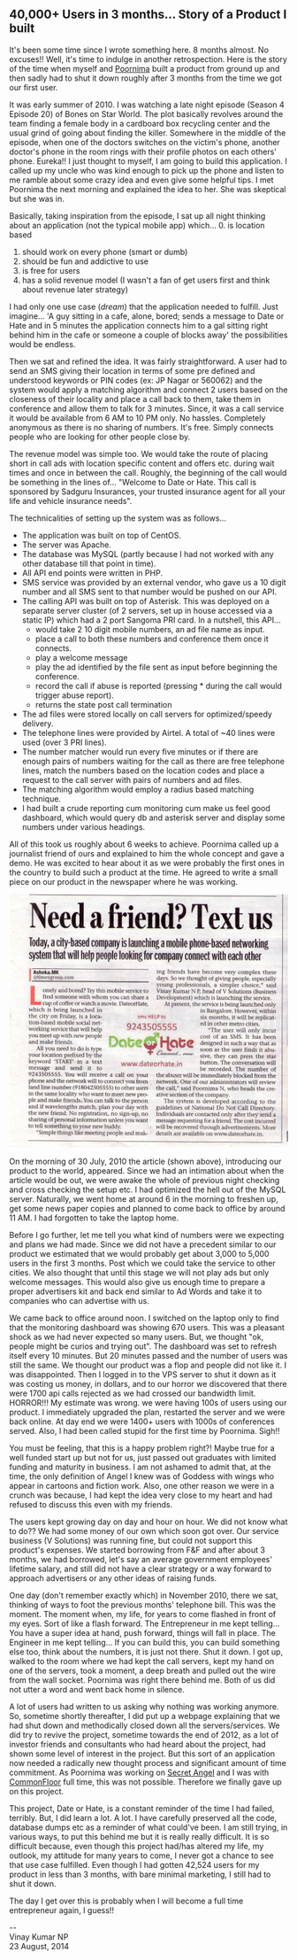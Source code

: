40,000+ Users in 3 months... Story of a Product I built
-------------------------------------------------------

It's been some time since I wrote something here. 8 months almost. No excuses!! Well, it's time to indulge in another retrospection. Here is the story of the time when myself and [Poornima][1] built a product from ground up and then sadly had to shut it down roughly after 3 months from the time we got our first user.

It was early summer of 2010. I was watching a late night episode (Season 4 Episode 20) of Bones on Star World. The plot basically revolves around the team finding a female body in a cardboard box recycling center and the usual grind of going about finding the killer. Somewhere in the middle of the episode, when one of the doctors switches on the victim's phone, another doctor's phone in the room rings with their profile photos on each others' phone. Eureka!! I just thought to myself, I am going to build this application. I called up my uncle who was kind enough to pick up the phone and listen to me ramble about some crazy idea and even give some helpful tips. I met Poornima the next morning and explained the idea to her. She was skeptical but she was in.

Basically, taking inspiration from the episode, I sat up all night thinking about an application (not the typical mobile app) which...
0. is location based
1. should work on every phone (smart or dumb)
2. should be fun and addictive to use
3. is free for users
4. has a solid revenue model (I wasn't a fan of get users first and think about revenue later strategy)

I had only one use case (_dream_) that the application needed to fulfill. Just imagine... 'A guy sitting in a cafe, alone, bored; sends a message to Date or Hate and in 5 minutes the application connects him to a gal sitting right behind him in the cafe or someone a couple of blocks away' the possibilities would be endless.

Then we sat and refined the idea. It was fairly straightforward. A user had to send an SMS giving their location in terms of some pre defined and understood keywords or PIN codes (ex: JP Nagar or 560062) and the system would apply a matching algorithm and connect 2 users based on the closeness of their locality and place a call back to them, take them in conference and allow them to talk for 3 minutes. Since, it was a call service it would be available from 6 AM to 10 PM only. No hassles. Completely anonymous as there is no sharing of numbers. It's free. Simply connects people who are looking for other people close by.

The revenue model was simple too. We would take the route of placing short in call ads with location specific content and offers etc. during wait times and once in between the call. Roughly, the beginning of the call would be something in the lines of... "Welcome to Date or Hate. This call is sponsored by Sadguru Insurances, your trusted insurance agent for all your life and vehicle insurance needs".

The technicalities of setting up the system was as follows...
- The application was built on top of CentOS.
- The server was Apache.
- The database was MySQL (partly because I had not worked with any other database till that point in time).
- All API end points were written in PHP. 
- SMS service was provided by an external vendor, who gave us a 10 digit number and all SMS sent to that number would be pushed on our API.
- The calling API was built on top of Asterisk. This was deployed on a separate server cluster (of 2 servers, set up in house accessed via a static IP) which had a 2 port Sangoma PRI card. In a nutshell, this API... 
    - would take 2 10 digit mobile numbers, an ad file name as input.
    - place a call to both these numbers and conference them once it connects.
    - play a welcome message
    - play the ad identified by the file sent as input before beginning the conference.
    - record the call if abuse is reported (pressing * during the call would trigger abuse report).
    - returns the state post call termination
- The ad files were stored locally on call servers for optimized/speedy delivery.
- The telephone lines were provided by Airtel. A total of ~40 lines were used (over 3 PRI lines).
- The number matcher would run every five minutes or if there are enough pairs of numbers waiting for the call as there are free telephone lines, match the numbers based on the location codes and place a request to the call server with pairs of numbers and ad files.
- The matching algorithm would employ a radius based matching technique.
- I had built a crude reporting cum monitoring cum make us feel good dashboard, which would query db and asterisk server and display some numbers under various headings.

All of this took us roughly about 6 weeks to achieve. Poornima called up a journalist friend of ours and explained to him the whole concept and gave a demo. He was excited to hear about it as we were probably the first ones in the country to build such a product at the time. He agreed to write a small piece on our product in the newspaper where he was working.

![Date or Hate article in Bangalore Mirror](uploads/date-or-hate-in-bangalore-mirror.jpg)

On the morning of 30 July, 2010 the article (shown above), introducing our product to the world, appeared. Since we had an intimation about when the article would be out, we were awake the whole of previous night checking and cross checking the setup etc. I had optimized the hell out of the MySQL server. Naturally, we went home at around 6 in the morning to freshen up, get some news paper copies and planned to come back to office by around 11 AM. I had forgotten to take the laptop home.

Before I go further, let me tell you what kind of numbers were we expecting and plans we had made. Since we did not have a precedent similar to our product we estimated that we would probably get about 3,000 to 5,000 users in the first 3 months. Post which we could take the service to other cities. We also thought that until this stage we will not play ads but only welcome messages. This would also give us enough time to prepare a proper advertisers kit and back end similar to Ad Words and take it to companies who can advertise with us.

We came back to office around noon. I switched on the laptop only to find that the monitoring dashboard was showing 670 users. This was a pleasant shock as we had never expected so many users. But, we thought "ok, people might be curios and trying out". The dashboard was set to refresh itself every 10 minutes. But 20 minutes passed and the number of users was still the same. We thought our product was a flop and people did not like it. I was disappointed. Then I logged in to the VPS server to shut it down as it was costing us money, in dollars, and to our horror we discovered that there were 1700 api calls rejected as we had crossed our bandwidth limit. HORROR!!! My estimate was wrong. we were having 100s of users using our product. I immediately upgraded the plan, restarted the server and we were back online. At day end we were 1400+ users with 1000s of conferences served. Also, I had been called stupid for the first time by Poornima. Sigh!!

You must be feeling, that this is a happy problem right?! Maybe true for a well funded start up but not for us, just passed out graduates with limited funding and maturity in business. I am not ashamed to admit that, at the time, the only definition of Angel I knew was of Goddess with wings who appear in cartoons and fiction work. Also, one other reason we were in a crunch was because, I had kept the idea very close to my heart and had refused to discuss this even with my friends.

The users kept growing day on day and hour on hour. We did not know what to do?? We had some money of our own which soon got over. Our service business (V Solutions) was running fine, but could not support this product's expenses. We started borrowing from F&F and after about 3 months, we had borrowed, let's say an average government employees' lifetime salary, and still did not have a clear strategy or a way forward to approach advertisers or any other ideas of raising funds.

One day (don't remember exactly which) in November 2010, there we sat, thinking of ways to foot the previous months' telephone bill. This was the moment. The moment when, my life, for years to come flashed in front of my eyes. Sort of like a flash forward. The Entrepreneur in me kept telling... You have a super idea at hand, push forward, things will fall in place. The Engineer in me kept telling... If you can build this, you can build something else too, think about the numbers, it is just not there. Shut it down. I got up, walked to the room where we had kept the call servers, kept my hand on one of the servers, took a moment, a deep breath and pulled out the wire from the wall socket. Poornima was right there behind me. Both of us did not utter a word and went back home in silence.

A lot of users had written to us asking why nothing was working anymore. So, sometime shortly thereafter, I did put up a webpage explaining that we had shut down and methodically closed down all the servers/services. We did try to revive the project, sometime towards the end of 2012, as a lot of investor friends and consultants who had heard about the project, had  shown some level of interest in the project. But this sort of an application now needed a radically new thought process and significant amount of time commitment. As Poornima was working on [Secret Angel][2] and I was with [CommonFloor][3] full time, this was not possible. Therefore we finally gave up on this project.

This project, Date or Hate, is a constant reminder of the time I had failed, terribly. But, I did learn a lot. A lot. I have carefully preserved all the code, database dumps etc as a reminder of what could've been. I am still trying, in various ways, to put this behind me but it is really really difficult. It is so difficult because, even though this project had/has altered my life, my outlook, my attitude for many years to come, I never got a chance to see that use case fulfilled. Even though I had gotten 42,524 users for my product in less than 3 months, with bare minimal marketing, I still had to shut it down.

The day I get over this is probably when I will become a full time entrepreneur again, I guess!!

--   
Vinay Kumar NP   
23 August, 2014

[1]: http://in.linkedin.com/in/poornimavinaykumar "Poornima Vinaykumar"
[2]: http://www.secretangel.in/ "Secret Angel"
[3]: https://www.commonfloor.com/ "CF"